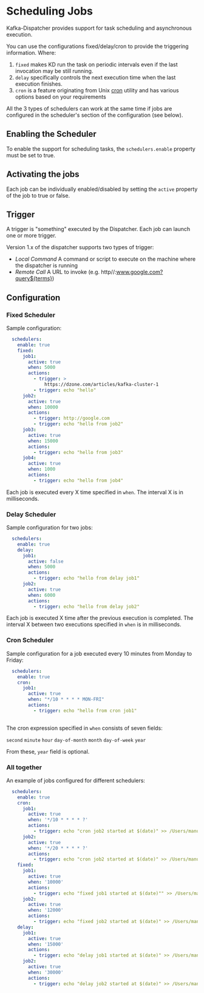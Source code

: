 # Scheduling Jobs
Kafka-Dispatcher provides support for task scheduling and asynchronous execution.
 
You can use the configurations fixed/delay/cron to provide the triggering information. Where:

1. <code>fixed</code> makes KD run the task on periodic intervals even if the last invocation may be still running.
2. <code>delay</code> specifically controls the next execution time when the last execution finishes.
3. <code>cron</code> is a feature originating from Unix [cron](https://en.wikipedia.org/wiki/Cron) utility and has various options based on your requirements

All the 3 types of schedulers can work at the same time if jobs are configured in the scheduler's section of the configuration (see below).

## Enabling the Scheduler 
To enable the support for scheduling tasks, the `schedulers.enable` property must be set to true.
 
## Activating the jobs
Each job can be individually enabled/disabled by setting the `active` property of the job to true or false. 

## Trigger
A trigger is "something" executed by the Dispatcher. Each job can launch one or more trigger.

Version 1.x of the dispatcher supports two types of trigger:
* _Local Command_ A command or script to execute on the machine where the dispatcher is running
* _Remote Call_ A URL to invoke (e.g. http//:www.google.com?query${terms})

## Configuration
### Fixed Scheduler 
Sample configuration:

````yaml
  schedulers:
    enable: true
    fixed:
      job1:
        active: true
        when: 5000
        actions:
          - trigger: >
              https://dzone.com/articles/kafka-cluster-1
          - trigger: echo "hello"
      job2:
        active: true
        when: 10000
        actions:
          - trigger: http://google.com
          - trigger: echo "hello from job2"
      job3:
        active: true
        when: 15000
        actions:
          - trigger: echo "hello from job3"
      job4:
        active: true
        when: 1000
        actions:
          - trigger: echo "hello from job4"
````
Each job is executed every X time specified in `when`. The interval X is in milliseconds.

### Delay Scheduler 
Sample configuration for two jobs:

````yaml
  schedulers:
    enable: true
    delay:
      job1:
        active: false
        when: 5000
        actions:
          - trigger: echo "hello from delay job1"
      job2:
        active: true
        when: 6000
        actions:
          - trigger: echo "hello from delay job2"
````
Each job is executed X time after the previous execution is completed. The interval X between two executions specified in `when` is in milliseconds.

### Cron Scheduler 
Sample configuration for a job executed every 10 minutes from Monday to Friday:

````yaml
  schedulers:
    enable: true
    cron:
      job1:
        active: true
        when: "*/10 * * * * MON-FRI"
        actions:
          - trigger: echo "hello from cron job1"
     
````
The cron expression specified in `when` consists of seven fields:

`second` `minute` `hour` `day-of-month` `month` `day-of-week` `year`

From these, `year` field is optional.

### All together
An example of jobs configured for different schedulers:

````yaml
  schedulers:
    enable: true
    cron:
      job1:
        active: true
        when: '*/10 * * * * ?'
        actions:
          - trigger: echo "cron job2 started at $(date)" >> /Users/manuelesimi/EIPM/DispatcherSuite/kafka-service/jobs.txt
      job2:
        active: true
        when: '*/20 * * * * ?'
        actions:
          - trigger: echo "cron job2 started at $(date)" >> /Users/manuelesimi/EIPM/DispatcherSuite/kafka-service/jobs.txt
    fixed:
      job1:
        active: true
        when: '10000'
        actions:
          - trigger: echo "fixed job1 started at $(date)"" >> /Users/manuelesimi/EIPM/DispatcherSuite/kafka-service/jobs.txt
      job2:
        active: true
        when: '12000'
        actions:
          - trigger: echo "fixed job2 started at $(date)" >> /Users/manuelesimi/EIPM/DispatcherSuite/kafka-service/jobs.txt
    delay:
      job1:
        active: true
        when: '15000'
        actions:
          - trigger: echo "delay job1 started at $(date)" >> /Users/manuelesimi/EIPM/DispatcherSuite/kafka-service/jobs.txt
      job2:
        active: true
        when: '30000'
        actions:
          - trigger: echo "delay job2 started at $(date)" >> /Users/manuelesimi/EIPM/DispatcherSuite/kafka-service/jobs.txt

````
